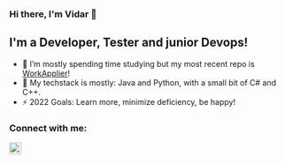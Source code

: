 ### Hi there, I'm Vidar 👋

## I'm a Developer, Tester and junior Devops!
- 🔭 I’m mostly spending time studying but my most recent repo is [WorkApplier][workapplier]!
- 🌱 My techstack is mostly: Java and Python, with a small bit of C# and C++.
- ⚡ 2022 Goals: Learn more, minimize deficiency, be happy!

### Connect with me:
[<img align="left" alt="codeSTACKr | LinkedIn" width="22px" src="https://cdn.jsdelivr.net/npm/simple-icons@v3/icons/linkedin.svg" />][linkedin]

[linkedin]: https://www.linkedin.com/in/vidar-zingmark-29a353186/
[workapplier]: https://github.com/Vodrech/WorkApplier
